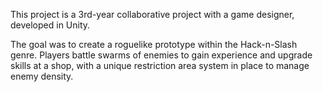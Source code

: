 This project is a 3rd-year collaborative project with a game designer, developed in Unity. 

The goal was to create a roguelike prototype within the Hack-n-Slash genre. Players battle swarms of enemies to gain experience and upgrade skills at a shop, with a unique restriction area system in place to manage enemy density.
